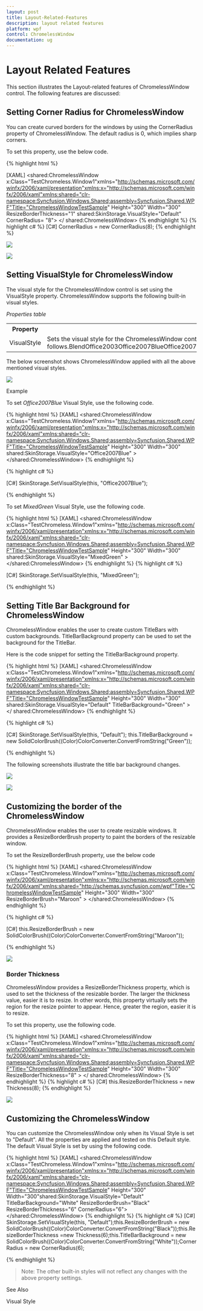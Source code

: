 ```yaml
---
layout: post
title: Layout-Related-Features
description: layout related features
platform: wpf
control: ChromelessWindow
documentation: ug
---
```


# Layout Related Features

This section illustrates the Layout-related features of ChromelessWindow control. The following features are discussed:

## Setting Corner Radius for ChromelessWindow

You can create curved borders for the windows by using the CornerRadius property of ChromelessWindow. The default radius is 0, which implies sharp corners.

To set this property, use the below code.


{% highlight html %}

[XAML]
<shared:ChromelessWindow x:Class="TestChromeless.Window1"xmlns="http://schemas.microsoft.com/winfx/2006/xaml/presentation"xmlns:x="http://schemas.microsoft.com/winfx/2006/xaml"xmlns:shared="clr-namespace:Syncfusion.Windows.Shared;assembly=Syncfusion.Shared.WPF"Title="ChromelessWindowTestSample"  Height="300" Width="300" ResizeBorderThickness="1" shared:SkinStorage.VisualStyle="Default"  CornerRadius= "8">
</ shared:ChromelessWindow>
{% endhighlight %}
{% highlight c# %}
[C#]
CornerRadius = new CornerRadius(8);
{% endhighlight  %}


![](Layout-Related-Features_images/Layout-Related-Features_img1.jpeg)





![](Layout-Related-Features_images/Layout-Related-Features_img2.jpeg)



## Setting VisualStyle for ChromelessWindow

The visual style for the ChromelessWindow control is set using the VisualStyle property. ChromelessWindow supports the following built-in visual styles.  



_Properties table_

<table>
<tr>
<th>
Property</th><th>
Description</th></tr>
<tr>
<td>
VisualStyle</td><td>
Sets the visual style for the ChromelessWindow control. The options provided are as follows.BlendOffice2003Office2007BlueOffice2007BlackOffice2007SilverOffice2010BlueOffice2010BlackOffice2010SilverShinyBlueShinyRedSyncOrangeVS2010WMPClassicForestGreenCoolBlueLawnGreenOrangeRedChocolateYellowSpringGreenBrightGrayBlueWaveMixedGreenDefaultMetroTransparent</td></tr>
</table>


The below screenshot shows ChromelessWindow applied with all the above mentioned visual styles.

![](Layout-Related-Features_images/Layout-Related-Features_img3.png)





Example

To set _Office2007Blue_ Visual Style, use the following code.

{% highlight html %}
[XAML]
<shared:ChromelessWindow x:Class="TestChromeless.Window1"xmlns="http://schemas.microsoft.com/winfx/2006/xaml/presentation"xmlns:x="http://schemas.microsoft.com/winfx/2006/xaml"xmlns:shared="clr-namespace:Syncfusion.Windows.Shared;assembly=Syncfusion.Shared.WPF"Title="ChromelessWindowTestSample"  Height="300" Width="300" shared:SkinStorage.VisualStyle="Office2007Blue" >
</shared:ChromelessWindow>
{% endhighlight  %}

{% highlight c# %}

[C#]
SkinStorage.SetVisualStyle(this, "Office2007Blue");

{% endhighlight  %}



To set _MixedGreen_ Visual Style, use the following code.



{% highlight html %}
[XAML]
<shared:ChromelessWindow x:Class="TestChromeless.Window1"xmlns="http://schemas.microsoft.com/winfx/2006/xaml/presentation"xmlns:x="http://schemas.microsoft.com/winfx/2006/xaml"xmlns:shared="clr-namespace:Syncfusion.Windows.Shared;assembly=Syncfusion.Shared.WPF"Title="ChromelessWindowTestSample"  Height="300" Width="300" shared:SkinStorage.VisualStyle="MixedGreen" >
</shared:ChromelessWindow>
{% endhighlight  %}
{% highlight c# %}

[C#]
SkinStorage.SetVisualStyle(this, "MixedGreen");

{% endhighlight  %}





## Setting Title Bar Background for ChromelessWindow

ChromelessWindow enables the user to create custom TitleBars with custom backgrounds. TitleBarBackground property can be used to set the background for the TitleBar. 

Here is the code snippet for setting the TitleBarBackground property.

{% highlight html %}
[XAML]
<shared:ChromelessWindow x:Class="TestChromeless.Window1"xmlns="http://schemas.microsoft.com/winfx/2006/xaml/presentation"xmlns:x="http://schemas.microsoft.com/winfx/2006/xaml"xmlns:shared="clr-namespace:Syncfusion.Windows.Shared;assembly=Syncfusion.Shared.WPF"Title="ChromelessWindowTestSample"  Height="300" Width="300" shared:SkinStorage.VisualStyle="Default"                 	TitleBarBackground="Green" >
</ shared:ChromelessWindow></td></tr>
{% endhighlight %}

{% highlight c# %}

[C#]
SkinStorage.SetVisualStyle(this, "Default");
this.TitleBarBackground = new SolidColorBrush((Color)ColorConverter.ConvertFromString("Green"));

{% endhighlight  %}


The following screenshots illustrate the title bar background changes.

![](Layout-Related-Features_images/Layout-Related-Features_img4.jpeg)





![](Layout-Related-Features_images/Layout-Related-Features_img5.jpeg)





## Customizing the border of the ChromelessWindow

ChromelessWindow enables the user to create resizable windows. It provides a ResizeBorderBrush property to paint the borders of the resizable window. 

To set the ResizeBorderBrush property, use the below code

{% highlight html %}
[XAML]
<shared:ChromelessWindow x:Class="TestChromeless.Window1"xmlns="http://schemas.microsoft.com/winfx/2006/xaml/presentation"xmlns:x="http://schemas.microsoft.com/winfx/2006/xaml"xmlns:shared="http://schemas.syncfusion.com/wpf"Title="ChromelessWindowTestSample" Height="300" Width="300" ResizeBorderBrush="Maroon" >
</shared:ChromelessWindow>
{% endhighlight  %}

{% highlight c# %}

[C#]
this.ResizeBorderBrush = new SolidColorBrush((Color)ColorConverter.ConvertFromString("Maroon"));

{% endhighlight %}



![](Layout-Related-Features_images/Layout-Related-Features_img6.jpeg)





### Border Thickness

ChromelessWindow provides a ResizeBorderThickness property, which is used to set the thickness of the resizable border. The larger the thickness value, easier it is to resize. In other words, this property virtually sets the region for the resize pointer to appear. Hence, greater the region, easier it is to resize.

To set this property, use the following code.

{% highlight html %}
[XAML]
<shared:ChromelessWindow x:Class="TestChromeless.Window1"xmlns="http://schemas.microsoft.com/winfx/2006/xaml/presentation"xmlns:x="http://schemas.microsoft.com/winfx/2006/xaml"xmlns:shared="clr-namespace:Syncfusion.Windows.Shared;assembly=Syncfusion.Shared.WPF"Title="ChromelessWindowTestSample"  Height="300" Width="300" ResizeBorderThickness="8" >
</ shared:ChromelessWindow>
{% endhighlight %}
{% highlight c# %}
[C#]
this.ResizeBorderThickness = new Thickness(8);
{% endhighlight %}


![](Layout-Related-Features_images/Layout-Related-Features_img7.jpeg)





## Customizing the ChromelessWindow

You can customize the ChromelessWindow only when its Visual Style is set to "Default". All the properties are applied and tested on this Default style. The default Visual Style is set by using the following code.

{% highlight html %}
[XAML]
<shared:ChromelessWindow x:Class="TestChromeless.Window1"xmlns="http://schemas.microsoft.com/winfx/2006/xaml/presentation"xmlns:x="http://schemas.microsoft.com/winfx/2006/xaml"xmlns:shared="clr-namespace:Syncfusion.Windows.Shared;assembly=Syncfusion.Shared.WPF"Title="ChromelessWindowTestSample" Height="300" Width="300"shared:SkinStorage.VisualStyle="Default" TitleBarBackground="White" ResizeBorderBrush="Black" ResizeBorderThickness="6" CornerRadius="6">
</shared:ChromelessWindow>
{% endhighlight %}
{% highlight c# %}
[C#]
SkinStorage.SetVisualStyle(this, "Default");this.ResizeBorderBrush = new SolidColorBrush((Color)ColorConverter.ConvertFromString("Black"));this.ResizeBorderThickness =new Thickness(6);this.TitleBarBackground = new SolidColorBrush((Color)ColorConverter.ConvertFromString("White"));CornerRadius = new CornerRadius(6);

{% endhighlight  %}

> Note: The other built-in styles will not reflect any changes with the above property settings. 



See Also

Visual Style

